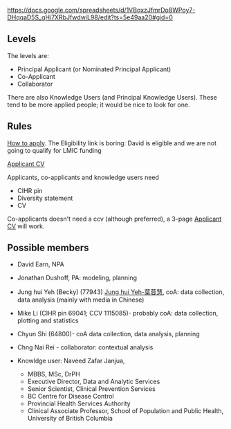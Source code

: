 https://docs.google.com/spreadsheets/d/1VBqxzJfmrDo8WPoy7-DHqqaD5S_gHi7XRbJfwdwiL98/edit?ts=5e49aa20#gid=0

## Levels

The levels are:
* Principal Applicant (or Nominated Principal Applicant)
* Co-Applicant
* Collaborator

There are also Knowledge Users (and Principal Knowledge Users). These tend to be more applied people; it would be nice to look for one.

## Rules

[How to apply](https://www.researchnet-recherchenet.ca/rnr16/vwOpprtntyDtls.do?prog=3248#howtoapply). The Eligibility link is boring: David is eligible and we are not going to qualify for LMIC funding

[Applicant CV](https://cihr-irsc.gc.ca/e/51872.html)

Applicants, co-applicants and knowledge users need
* CIHR pin
* Diversity statement
* CV
	
Co-applicants doesn't need a ccv (although preferred), a 3-page [Applicant CV](https://cihr-irsc.gc.ca/e/51872.html) will work.

## Possible members

- David Earn, NPA

- Jonathan Dushoff, PA:  modeling, planning

- Jung hui Yeh (Becky) (77943) [Jung hui Yeh-葉蓉慧](http://speech.wp.shu.edu.tw/%E8%91%89%E8%93%89%E6%85%A7/), coA:  data collection, data analysis (mainly with media in Chinese)

- Mike Li (CIHR pin 69041; CCV 1115085)- probably coA: data collection, plotting and statistics

- Chyun Shi (64800)- coA  data collection, data analysis, planning

- Chng Nai Rei - collaborator: contextual analysis

- Knowldge user: Naveed Zafar Janjua, 
	- MBBS, MSc, DrPH
	- Executive Director, Data and Analytic Services
	- Senior Scientist, Clinical Prevention Services
	- BC Centre for Disease Control
	- Provincial Health Services Authority
	- Clinical Associate Professor, School of Population and Public Health, University of British Columbia
